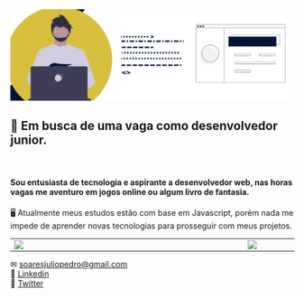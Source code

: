 <img src="https://github.com/pjulioss/pjulioss/blob/master/bg.png">  

## 🔎 Em busca de uma vaga como desenvolvedor junior.  
<br>

#### Sou entusiasta de tecnologia e aspirante a desenvolvedor web, nas horas vagas me aventuro em jogos online ou algum livro de fantasia.

🖥 Atualmente meus estudos estão com base em Javascript, porém nada me impede de aprender novas tecnologias para prosseguir com meus projetos. 

<center>
<table>
    <tr>
        <td><img width="400px" align="left" src="https://github-readme-stats.vercel.app/api/top-langs/?username=pjulioss&hide=html&layout=compact&theme=buefy" /></td>
        <td><img width="495px" align="left" src="https://github-readme-stats.vercel.app/api?username=pjulioss&theme=buefy"/></td>
    </tr>   
</table>
</center>  
  

✉ soaresjuliopedro@gmail.com  
👔 [Linkedin](https://www.linkedin.com/in/pjulioss/)  
🔹 [Twitter](https://www.twitter.com/pjulioss)

